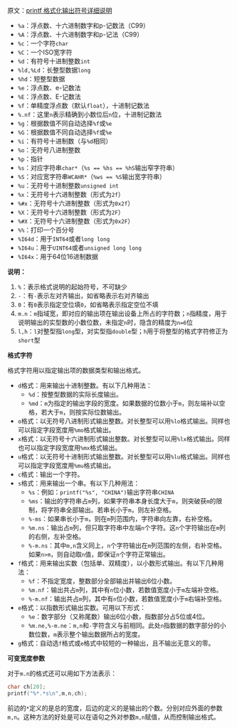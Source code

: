 原文：[printf 格式化输出符号详细说明](http://blog.csdn.net/xiexievv/article/details/6831194)
* `%a`：浮点数、十六进制数字和p-记数法（C99）
* `%A`：浮点数、十六进制数字和p-记法（C99）
* `%c`：一个字符`char`
* `%C`：一个ISO宽字符
* `%d`：有符号十进制整数`int`
* `%ld,%Ld`：长整型数据`long`
* `%hd`：短整型数据
* `%e`：浮点数、e-记数法
* `%E`：浮点数、E-记数法
* `%f`：单精度浮点数（默认`float`），十进制记数法
* `%.nf`：这里`n`表示精确到小数位后`n`位，十进制记数法
* `%g`：根据数值不同自动选择`%f`或`%e`
* `%G`：根据数值不同自动选择`%f`或`%e`
* `%i`：有符号十进制数（与`%d`相同）
* `%o`：无符号八进制整数
* `%p`：指针
* `%s`：对应字符串`char*`（`%s == %hs == %hS`输出窄字符串）
* `%S`：对应宽字符串`WCAHR*`（`%ws == %S`输出宽字符串）
* `%u`：无符号十进制整数`unsigned int`
* `%x`：无符号十六进制整数（形式为`2f`）
* `%#x`：无符号十六进制整数（形式为`0x2f`）
* `%X`：无符号十六进制整数（形式为`2F`）
* `%#X`：无符号十六进制整数（形式为`0x2F`）
* `%%`：打印一个百分号
* `%I64d`：用于`INT64`或者`long long`
* `%I64u`：用于`UINT64`或者`unsigned long long`
* `%I64x`：用于64位16进制数据

**说明：**

1. `%`：表示格式说明的起始符号，不可缺少
2. `-`：有`-`表示左对齐输出，如省略表示右对齐输出
3. `0`：有`0`表示指定空位填`0`，如省略表示指定空位不填
4. `m.n`：`m`指域宽，即对应的输出项在输出设备上所占的字符数；`n`指精度，用于说明输出的实型数的小数位数，未指定`n`时，隐含的精度为`n=6`位
5. `l,h`：`l`对整型指`long`型，对实型指`double`型；`h`用于将整型的格式字符修正为`short`型

**格式字符**

格式字符用以指定输出项的数据类型和输出格式。

* `d`格式：用来输出十进制整数。有以下几种用法：
    * `%d`：按整型数据的实际长度输出。
    * `%md`：`m`为指定的输出字段的宽度。如果数据的位数小于`m`，则左端补以空格，若大于`m`，则按实际位数输出。
* `o`格式：以无符号八进制形式输出整数。对长整型可以用`%lo`格式输出。同样也可以指定字段宽度用`%mo`格式输出。
* `x`格式：以无符号十六进制形式输出整数。对长整型可以用`%lx`格式输出。同样也可以指定字段宽度用`%mx`格式输出。
* `u`格式：以无符号十进制形式输出整数。对长整型可以用`%lu`格式输出。同样也可以指定字段宽度用`%mu`格式输出。
* `c`格式：输出一个字符。
* `s`格式：用来输出一个串。有以下几种用法：
    * `%s`：例如：`printf("%s", "CHINA")`输出字符串`CHINA`
    * `%ms`：输出的字符串占`m`列，如果字符串本身长度大于`m`，则突破获`m`的限制，将字符串全部输出。若串长小于`m`，则左补空格。
    * `%-ms`：如果串长小于`m`，则在`m`列范围内，字符串向左靠，右补空格。
    * `%m.ns`：输出占`m`列，但只取字符串中左端`n`个字符。这`n`个字符输出在`m`列的右侧，左补空格。
    * `%-m.ns`：其中`m,n`含义同上，`n`个字符输出在`m`列范围的左侧，右补空格。如果`n>m`，则自动取`n`值，即保证`n`个字符正常输出。
* `f`格式：用来输出实数（包括单、双精度），以小数形式输出。有以下几种用法：
    * `%f`：不指定宽度，整数部分全部输出并输出6位小数。
    * `%m.nf`：输出共占`m`列，其中有`n`位小数，若数值宽度小于`m`左端补空格。
    * `%-m.nf`：输出共占`m`列，其中有`n`位小数，若数值宽度小于`m`右端补空格。
* `e`格式：以指数形式输出实数。可用以下形式：
    * `%e`：数字部分（又称尾数）输出6位小数，指数部分占5位或4位。
    * `%m.ne,%-m.ne`：`m,n`和`-`字符含义与前相同。此处`n`指数据的数字部分的小数位数，`m`表示整个输出数据所占的宽度。
* `g`格式：自动选`f`格式或`e`格式中较短的一种输出，且不输出无意义的零。

**可变宽度参数**

对于`m.n`的格式还可以用如下方法表示：
```cpp
char ch[20];
printf("%*.*s\n",m,n,ch);
```
前边的`*`定义的是总的宽度，后边的定义的是输出的个数。分别对应外面的参数`m,n`。这种方法的好处是可以在语句之外对参数`m,n`赋值，从而控制输出格式。
